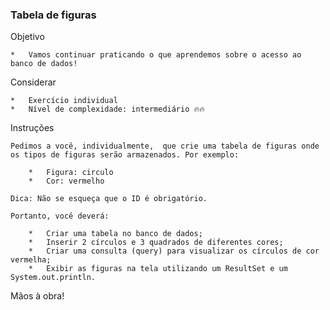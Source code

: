 ﻿### Tabela de figuras

Objetivo

    *   Vamos continuar praticando o que aprendemos sobre o acesso ao banco de dados!

Considerar 

    *   Exercício individual
    *   Nível de complexidade: intermediário 🔥🔥

Instruções

    Pedimos a você, individualmente,  que crie uma tabela de figuras onde os tipos de figuras serão armazenados. Por exemplo:

        *   Figura: circulo
        *   Cor: vermelho

    Dica: Não se esqueça que o ID é obrigatório.

    Portanto, você deverá:
        
        *   Criar uma tabela no banco de dados;
        *   Inserir 2 círculos e 3 quadrados de diferentes cores;
        *   Criar uma consulta (query) para visualizar os círculos de cor vermelha;
        *   Exibir as figuras na tela utilizando um ResultSet e um System.out.println.

Mãos à obra!